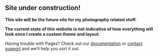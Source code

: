 ## Site under construction!

__This site will be the future site for my photography related stuff.__

__The current state of this website is not indicative of how everything will look once I create a custom theme and layout.__



Having trouble with Pages? Check out our [documentation](https://help.github.com/categories/github-pages-basics/) or [contact support](https://github.com/contact) and we’ll help you sort it out.
